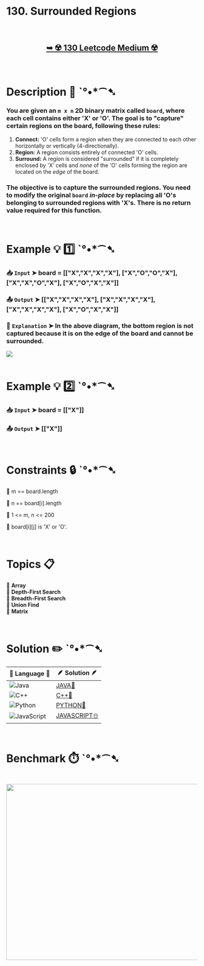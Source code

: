 # 130. Surrounded Regions

</br>

<h2 align="center"> 

<a href="https://leetcode.com/problems/surrounded-regions/description/"><strong>➥ ☢️ 130 Leetcode Medium ☢️ </strong></a>
</h2>

</br>

# Description 📜 ˋ°•*⁀➷

### You are given an `m x n` 2D binary matrix called `board`, where each cell contains either 'X' or 'O'. The goal is to "capture" certain regions on the board, following these rules:

1. **Connect:** 'O' cells form a region when they are connected to each other horizontally or vertically (4-directionally).
2. **Region:** A region consists entirely of connected 'O' cells.
3. **Surround:** A region is considered "surrounded" if it is completely enclosed by 'X' cells and *none* of the 'O' cells forming the region are located on the *edge* of the board.

### The objective is to capture the surrounded regions. You need to modify the original `board` *in-place* by replacing all 'O's belonging to surrounded regions with 'X's. There is no return value required for this function.

</br>

# Example 💡 1️⃣ ˋ°•*⁀➷

  ### 📥 `Input`  ➤ board = [["X","X","X","X"], ["X","O","O","X"], ["X","X","O","X"], ["X","O","X","X"]]

  ### 📤 `Output`  ➤ [["X","X","X","X"], ["X","X","X","X"], ["X","X","X","X"], ["X","O","X","X"]]

  ### 🔦 `Explanation`  ➤ In the above diagram, the bottom region is not captured because it is on the edge of the board and cannot be surrounded.

<img src="https://github.com/user-attachments/assets/5e0d44b1-a73a-4b0f-ba34-1010c74749c4" width="" height=""/>

</br>

</br>

# Example 💡 2️⃣ ˋ°•*⁀➷

  ### 📥 `Input` ➤ board = [["X"]]

  ### 📤 `Output`  ➤ [["X"]]

</br>

# Constraints 🔒 ˋ°•*⁀➷

🔹 m == board.length </br>

🔹 n == board[i].length </br>

🔹 1 <= m, n <= 200 </br>

🔹 board[i][j] is 'X' or 'O'. </br>

</br>

# Topics 📋 

🔸 **Array**  </br>
🔸 **Depth-First Search**  </br>
🔸 **Breadth-First Search**  </br>
🔸 **Union Find**  </br>
🔸 **Matrix**  </br>

</br>

# Solution ✏️ ˋ°•*⁀➷

| 📒 Language 📒  | 🪶 Solution 🪶 |
| ------------- | ------------- |
|  ![Java](https://img.shields.io/badge/java-%23ED8B00.svg?style=for-the-badge&logo=openjdk&logoColor=white)  | [JAVA🍁]() |
|  ![C++](https://img.shields.io/badge/c++-%2300599C.svg?style=for-the-badge&logo=c%2B%2B&logoColor=white)  | [C++🎲]()  |
|  ![Python](https://img.shields.io/badge/python-3670A0?style=for-the-badge&logo=python&logoColor=ffdd54)    | [PYTHON🍰]() |
| ![JavaScript](https://img.shields.io/badge/javascript-%23323330.svg?style=for-the-badge&logo=javascript&logoColor=%23F7DF1E)   | [JAVASCRIPT☃️]() |

</br>

# Benchmark ⏱️ ˋ°•*⁀➷

<h1  align="center" >

<img src ="" width = "700px" height="462px" />

</h1>
